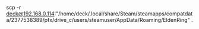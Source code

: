 scp -r deck@192.168.0.114:"/home/deck/.local/share/Steam/steamapps/compatdata/2377538389/pfx/drive_c/users/steamuser/AppData/Roaming/EldenRing" .